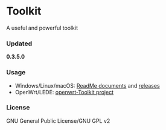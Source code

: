 ﻿Toolkit
=======
A useful and powerful toolkit

### Updated
**0.3.5.0**

### Usage
* Windows/Linux/macOS: [ReadMe documents](https://github.com/chengr28/Toolkit/tree/master/Documents) and [releases](https://github.com/chengr28/Toolkit/releases)
* OpenWrt/LEDE: [openwrt-Toolkit project](https://github.com/wongsyrone/openwrt-Toolkit)

### License
GNU General Public License/GNU GPL v2
